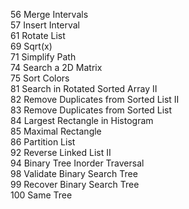 56 Merge Intervals  
57 Insert Interval  
61 Rotate List  
69 Sqrt(x)  
71 Simplify Path  
74 Search a 2D Matrix  
75 Sort Colors  
81 Search in Rotated Sorted Array II  
82 Remove Duplicates from Sorted List II  
83 Remove Duplicates from Sorted List  
84 Largest Rectangle in Histogram  
85 Maximal Rectangle  
86 Partition List  
92 Reverse Linked List II  
94 Binary Tree Inorder Traversal  
98 Validate Binary Search Tree  
99 Recover Binary Search Tree  
100 Same Tree
